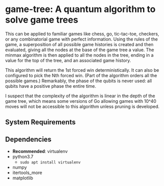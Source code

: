 # game-tree: A quantum algorithm to solve game trees

This can be applied to familiar games like chess, go, tic-tac-toe, checkers, or any combinatorial game with perfect information. Using the
rules of the game, a superposition of all possible game histories is created and then evaluated, giving all the nodes at the base of the game tree a value. The minmax algorithm is then applied to all the nodes in the tree, ending in a value for the top of the tree, and an associated game history.

This algorithm will return the 1st forced win deterministically. It can also be configured to pick the Nth forced win. (Part of the algorithm orders all the possible games.) Remarkably, the phase of the qubits is never used: all qubits have a positive phase the entire time.

I suspect that the complexity of the algorithm is linear in the depth of the game tree, which means some versions of Go allowing games with 10^40 moves will not be accessible to this algorithm unless pruning is developed.

## System Requirements

## Dependencies
* **Recommended**: virtualenv
* python3.7
    * ```sudo apt install virtualenv```
* numpy
* itertools_more
* matplotlib
